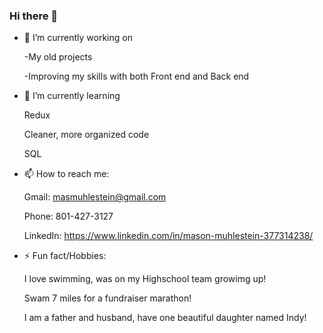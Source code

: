### Hi there 👋

- 🔭 I’m currently working on
      <p>-My old projects<p>
      <p>-Improving my skills with both Front end and Back end<p>
- 🌱 I’m currently learning
      <p>Redux<p>
      <p>Cleaner, more organized code<p>
      <p>SQL<p>
- 📫 How to reach me:
      <p>Gmail: masmuhlestein@gmail.com<p>
      <p> Phone: 801-427-3127<p>
      <p>LinkedIn: https://www.linkedin.com/in/mason-muhlestein-377314238/<p>
- ⚡ Fun fact/Hobbies: 
      <p>I love swimming, was on my Highschool team growimg up!
      <p>Swam 7 miles for a fundraiser marathon!<p>
     <p>I am a father and husband, have one beautiful daughter named Indy!


